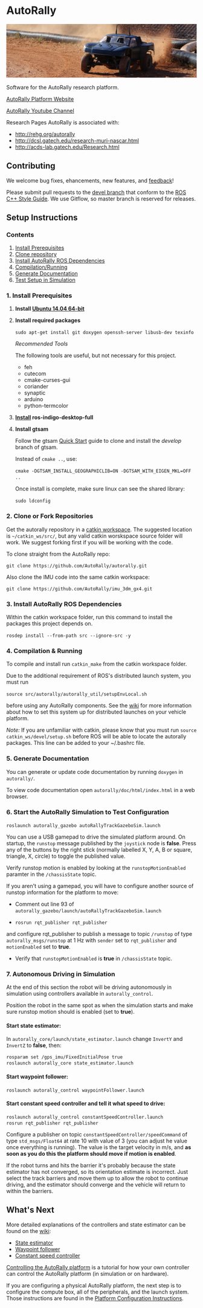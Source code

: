 # AutoRally

![alt text](doc/autorally_repo.jpg "Platform image")

Software for the AutoRally research platform.

[AutoRally Platform Website](http://autorally.github.io)

[AutoRally Youtube Channel](https://www.youtube.com/channel/UCSt0P1uqi4zU5RX2DZC_Qvg)

Research Pages AutoRally is associated with:
  * http://rehg.org/autorally
  * http://dcsl.gatech.edu/research-muri-nascar.html
  * http://acds-lab.gatech.edu/Research.html

## Contributing

We welcome bug fixes, ehancements, new features, and [feedback](https://github.com/AutoRally/autorally/issues)!

Please submit pull requests to the [devel branch](https://github.com/AutoRally/autorally/pull/new/devel) that conform to the [ROS C++ Style Guide](http://wiki.ros.org/CppStyleGuide). We use Gitflow, so master branch is reserved for releases.

## Setup Instructions

### Contents
1. [Install Prerequisites](#1-install-prerequisites)
2. [Clone repository](#2-clone-or-fork-repositories)
3. [Install AutoRally ROS Dependencies](#3-install-autorally-ros-dependencies)
4. [Compilation/Running](#4-compilation-running)
5. [Generate Documentation](#5-generate-documentation)
6. [Test Setup in Simulation](#6-test-setup-in-simulation)

### 1. Install Prerequisites
1. __Install [Ubuntu 14.04 64-bit](http://www.ubuntu.com)__
2. __Install required packages__

   ```sudo apt-get install git doxygen openssh-server libusb-dev texinfo```
   
   _Recommended Tools_
   
   The following tools are useful, but not necessary for this project.
   * feh
   * cutecom
   * cmake-curses-gui
   * coriander
   * synaptic
   * arduino
   * python-termcolor
   
3. __[Install](http://www.ros.org/install/) ros-indigo-desktop-full__
4. __Install gtsam__

   Follow the gtsam [Quick Start](https://bitbucket.org/gtborg/gtsam/) guide to clone and install the _develop_ branch of gtsam. 

   Instead of `cmake ..`, use:

   ```cmake -DGTSAM_INSTALL_GEOGRAPHICLIB=ON -DGTSAM_WITH_EIGEN_MKL=OFF ..```

   Once install is complete, make sure linux can see the shared library:

   ```sudo ldconfig```
   
### 2. Clone or Fork Repositories

Get the autorally repository in a [catkin workspace](http://wiki.ros.org/catkin/workspaces). The suggested location is `~/catkin_ws/src/`, but any valid catkin worskspace source folder will work. We suggest forking first if you will be working with the code.


To clone straight from the AutoRally repo:

    git clone https://github.com/AutoRally/autorally.git

Also clone the IMU code into the same catkin workspace:

    git clone https://github.com/AutoRally/imu_3dm_gx4.git

### 3. Install AutoRally ROS Dependencies

Within the catkin workspace folder, run this command to install the packages this project depends on.

```rosdep install --from-path src --ignore-src -y```

### 4. Compilation & Running

To compile and install run `catkin_make` from the catkin workspace folder.

Due to the additional requirement of ROS's distributed launch system, you must run

`source src/autorally/autorally_util/setupEnvLocal.sh`

before using any AutoRally components. See the [wiki](https://github.com/AutoRally/autorally/wiki) for more information about how to set this system up for distributed launches on your vehicle platform.

_Note:_ If you are unfamiliar with catkin, please know that you must run `source catkin_ws/devel/setup.sh` before ROS will be able to locate the autorally packages. This line can be added to your ~/.bashrc file.

### 5. Generate Documentation

You can generate or update code documentation by running `doxygen` in `autorally/`.

To view code documentation open `autorally/doc/html/index.html` in a web browser.

### 6. Start the AutoRally Simulation to Test Configuration

```roslaunch autorally_gazebo autoRallyTrackGazeboSim.launch```

You can use a USB gamepad to drive the simulated platform around. On startup, the `runstop` message published by the `joystick` node is **false**. Press any of the buttons by the right stick (normally labelled X, Y, A, B or square, triangle, X, circle) to toggle the published value.

Verify runstop motion is enabled by looking at the `runstopMotionEnabled` paramter in the `/chassisState` topic.

If you aren't using a gamepad, you will have to configure another source of runstop information for the platform to move:

- Comment out line 93 of `autorally_gazebo/launch/autoRallyTrackGazeboSim.launch`

- ```rosrun rqt_publisher rqt_publisher```

and configure rqt_publisher to publish a message to topic `/runstop` of type `autorally_msgs/runstop` at 1 Hz with `sender` set to `rqt_publisher` and  `motionEnabled` set to **true**.

- Verify that `runstopMotionEnabled` is **true** in `/chassisState` topic.

### 7. Autonomous Driving in Simulation

At the end of this section the robot will be driving autonomously in simulation using controllers available in `autorally_control`.

Position the robot in the same spot as when the simulation starts and make sure runstop motion should is enabled (set to **true**).

#### Start state estimator:

In `autorally_core/launch/state_estimator.launch` change `InvertY` and `InvertZ` to **false**, then:
    
    rosparam set /gps_imu/FixedInitialPose true
    roslaunch autorally_core state_estimator.launch

#### Start waypoint follower:

    roslaunch autorally_control waypointFollower.launch

#### Start constant speed controller and tell it what speed to drive:

    roslaunch autorally_control constantSpeedController.launch
    rosrun rqt_publisher rqt_publisher

Configure a publisher on topic `constantSpeedController/speedCommand` of type `std_msgs/Float64` at rate 10 with value of 3 (you can adjust he value once everything is running). The value is the target velocity in m/s, and **as soon as you do this the platform should move if motion is enabled**.

If the robot turns and hits the barrier it's probably because the state estimator has not converged, so its orientation estimate is incorrect. Just select the track barriers and move them up to allow the robot to continue driving, and the estimator should converge and the vehicle will return to within the barriers.

## What's Next

More detailed explanations of the controllers and state estimator can be found on the [wiki](https://github.com/AutoRally/autorally/wiki):
* [State estimator](https://github.com/AutoRally/autorally/wiki/State%20Estimator)
* [Waypoint follower](https://github.com/AutoRally/autorally/wiki/Waypoint%20Following)
* [Constant speed controller](https://github.com/AutoRally/autorally/wiki/Constant%20Speed)

[Controlling the AutoRally platform](https://github.com/AutoRally/autorally/wiki/Controlling%20the%20AutoRally%20Platform) is a tutorial for how your own controller can control the AutoRally platform (in simulation or on hardware).

If you are configuring a physical AutoRally platform, the next step is to configure the compute box, all of the peripherals, and the launch system. Those instructions are found in the [Platform Configuration Instructions](https://github.com/AutoRally/autorally/wiki/Platform%20Configuration%20Instructions).
